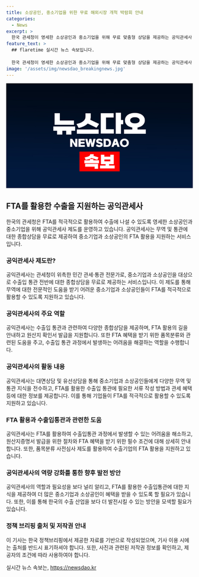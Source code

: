 ```yaml
---
title: 소상공인, 중소기업을 위한 무료 해외시장 개척 박람회 안내
categories:
  - News
excerpt: >
  한국 관세청이 영세한 소상공인과 중소기업을 위해 무료 맞춤형 상담을 제공하는 공익관세사 제도가 주목받고 있다. FTA를 활용한 수출에 어려움을 겪는 기업들이 공익관세사의 도움으로 유럽, 중국 등의 시장에 진출하는 사례가 속출하고 있다. 이에 관세청은 10년간 3300여 개 기업에 무료 상담을 제공하며, 더 많은 중소기업과 소상공인들이 FTA를 적극 활용하도록 공익관세사 제도를 홍보할 필요가 있다.
feature_text: >
  ## flaretime 실시간 뉴스 속보입니다.

  한국 관세청이 영세한 소상공인과 중소기업을 위해 무료 맞춤형 상담을 제공하는 공익관세사 제도가 주목받고 있다. FTA를 활용한 수출에 어려움을 겪는 기업들이 공익관세사의 도움으로 유럽, 중국 등의 시장에 진출하는 사례가 속출하고 있다. 이에 관세청은 10년간 3300여 개 기업에 무료 상담을 제공하며, 더 많은 중소기업과 소상공인들이 FTA를 적극 활용하도록 공익관세사 제도를 홍보할 필요가 있다.
image: '/assets/img/newsdao_breakingnews.jpg'
---
```


<p><img src="/assets/img/newsdao_breakingnews.jpg" alt="flaretime 속보" /></p>

<h2 data-ke-size="size26">FTA를 활용한 수출을 지원하는 공익관세사</h2>

<p data-ke-size="size16">한국의 관세청은 FTA를 적극적으로 활용하여 수출에 나설 수 있도록 영세한 소상공인과 중소기업을 위해 공익관세사 제도를 운영하고 있습니다. 공익관세사는 무역 및 통관에 대한 종합상담을 무료로 제공하여 중소기업과 소상공인의 FTA 활용을 지원하는 서비스입니다.</p>

<h3 data-ke-size="size24">공익관세사 제도란?</h3>

<p data-ke-size="size16">공익관세사는 관세청이 위촉한 민간 관세·통관 전문가로, 중소기업과 소상공인을 대상으로 수출입 통관 전반에 대한 종합상담을 무료로 제공하는 서비스입니다. 이 제도를 통해 무역에 대한 전문적인 도움을 받기 어려운 중소기업과 소상공인들이 FTA를 적극적으로 활용할 수 있도록 지원하고 있습니다.</p>

<h3 data-ke-size="size24">공익관세사의 주요 역할</h3>

<p data-ke-size="size16">공익관세사는 수출입 통관과 관련하여 다양한 종합상담을 제공하며, FTA 활용의 길을 안내하고 원산지 확인서 발급을 지원합니다. 또한 FTA 혜택을 받기 위한 품목분류와 관련된 도움을 주고, 수출입 통관 과정에서 발생하는 어려움을 해결하는 역할을 수행합니다.</p>

<h3 data-ke-size="size24">공익관세사의 활동 내용</h3>

<p data-ke-size="size16">공익관세사는 대면상담 및 유선상담을 통해 중소기업과 소상공인들에게 다양한 무역 및 통관 지식을 전수하고, FTA를 활용한 수출입 통관에 필요한 서류 작성 방법과 관세 혜택 등에 대한 정보를 제공합니다. 이를 통해 기업들이 FTA를 적극적으로 활용할 수 있도록 지원하고 있습니다.</p>

<h3 data-ke-size="size24">FTA 활용과 수출입통관과 관련한 도움</h3>

<p data-ke-size="size16">공익관세사는 FTA를 활용하여 수출입통관 과정에서 발생할 수 있는 어려움을 해소하고, 원산지증명서 발급을 위한 절차와 FTA 혜택을 받기 위한 필수 조건에 대해 상세히 안내합니다. 또한, 품목분류 사전심사 제도를 활용하여 수출기업의 FTA 활용을 지원하고 있습니다.</p>

<h3 data-ke-size="size24">공익관세사의 역량 강화를 통한 향후 발전 방안</h3>

<p data-ke-size="size16">공익관세사의 역할과 필요성을 보다 널리 알리고, FTA를 활용한 수출입통관에 대한 지식을 제공하여 더 많은 중소기업과 소상공인이 혜택을 받을 수 있도록 할 필요가 있습니다. 또한, 이를 통해 한국의 수출 산업을 보다 더 발전시킬 수 있는 방안을 모색할 필요가 있습니다.</p>

<h3 data-ke-size="size24">정책 브리핑 출처 및 저작권 안내</h3>

<p data-ke-size="size16">이 기사는 한국 정책브리핑에서 제공한 자료를 기반으로 작성되었으며, 기사 이용 시에는 출처를 반드시 표기하셔야 합니다. 또한, 사진과 관련된 저작권 정보를 확인하고, 제공자의 조건에 따라 사용하여야 합니다.</p>
실시간 뉴스 속보는, <a href="https://newsdao.kr" rel="dofollow">https://newsdao.kr</a>


